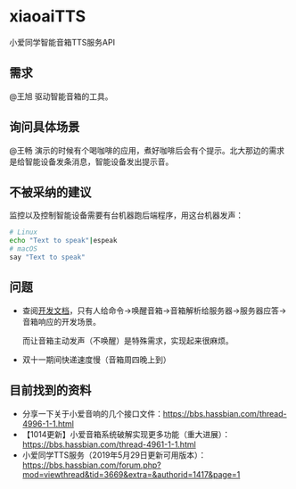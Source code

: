 # xiaoaiTTS

小爱同学智能音箱TTS服务API

## 需求

@王旭 驱动智能音箱的工具。

## 询问具体场景

@王畅 演示的时候有个喝咖啡的应用，煮好咖啡后会有个提示。北大那边的需求是给智能设备发条消息，智能设备发出提示音。

## 不被采纳的建议

监控以及控制智能设备需要有台机器跑后端程序，用这台机器发声：

```bash
# Linux
echo "Text to speak"|espeak
# macOS
say "Text to speak"
```

## 问题

- 查阅[开发文档](https://123.125.102.180/documents/Home?type=/api/doc/render_markdown/VoiceserviceAccess/Reference/ProtocolDocument/APIReference/SpeechSynthesizer)，只有人给命令->唤醒音箱->音箱解析给服务器->服务器应答->音箱响应的开发场景。

  而让音箱主动发声（不唤醒）是特殊需求，实现起来很麻烦。
  
- 双十一期间快递速度慢（音箱周四晚上到）

## 目前找到的资料

- 分享一下关于小爱音响的几个接口文件：https://bbs.hassbian.com/thread-4996-1-1.html
- 【1014更新】小爱音箱系统破解实现更多功能（重大进展）：https://bbs.hassbian.com/thread-4961-1-1.html
- 小爱同学TTS服务（2019年5月29日更新可用版本）：https://bbs.hassbian.com/forum.php?mod=viewthread&tid=3669&extra=&authorid=1417&page=1